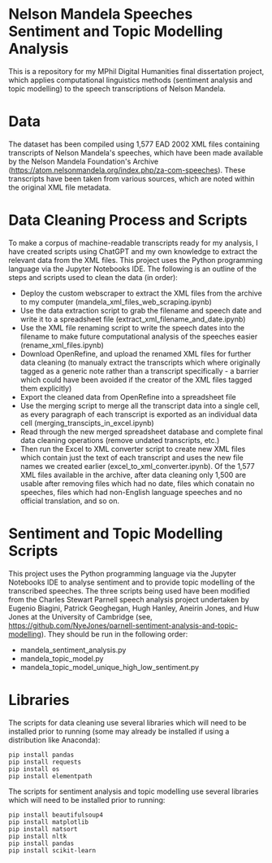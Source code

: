 # Nelson Mandela Speeches Sentiment and Topic Modelling Analysis
This is a repository for my MPhil Digital Humanities final dissertation project, which applies computational linguistics methods (sentiment analysis and topic modelling) to the speech transcriptions of Nelson Mandela. 
# Data
The dataset has been compiled using 1,577 EAD 2002 XML files containing transcripts of Nelson Mandela's speeches, which have been made available by the Nelson Mandela Foundation's Archive (https://atom.nelsonmandela.org/index.php/za-com-speeches). These transcripts have been taken from various sources, which are noted within the original XML file metadata. 
# Data Cleaning Process and Scripts
To make a corpus of machine-readable transcripts ready for my analysis, I have created scripts using ChatGPT and my own knowledge to extract the relevant data from the XML files. This project uses the Python programming language via the Jupyter Notebooks IDE. The following is an outline of the steps and scripts used to clean the data (in order): 
- Deploy the custom webscraper to extract the XML files from the archive to my computer (mandela_xml_files_web_scraping.ipynb)
- Use the data extraction script to grab the filename and speech date and write it to a spreadsheet file (extract_xml_filename_and_date.ipynb)
- Use the XML file renaming script to write the speech dates into the filename to make future computational analysis of the speeches easier (rename_xml_files.ipynb) 
- Download OpenRefine, and upload the renamed XML files for further data cleaning (to manualy extract the transcripts which where originally tagged as a generic note rather than a transcript specifically - a barrier which could have been avoided if the creator of the XML files tagged them explicitly) 
- Export the cleaned data from OpenRefine into a spreadsheet file 
- Use the merging script to merge all the transcript data into a single cell, as every paragraph of each transcript is exported as an individual data cell (merging_transcipts_in_excel.ipynb) 
- Read through the new merged spreadsheet database and complete final data cleaning operations (remove undated transcripts, etc.)
- Then run the Excel to XML converter script to create new XML files which contain just the text of each transcript and uses the new file names we created earlier (excel_to_xml_converter.ipynb).
Of the 1,577 XML files available in the archive, after data cleaning only 1,500 are usable after removing files which had no date, files which conatain no speeches, files which had non-English language speeches and no official translation, and so on. 
# Sentiment and Topic Modelling Scripts
This project uses the Python programming language via the Jupyter Notebooks IDE to analyse sentiment and to provide topic modelling of the transcribed speeches. The three scripts being used have been modified from the Charles Stewart Parnell speech analysis project undertaken by Eugenio Biagini, Patrick Geoghegan, Hugh Hanley, Aneirin Jones, and Huw Jones at the University of Cambridge (see, https://github.com/NyeJones/parnell-sentiment-analysis-and-topic-modelling). They should be run in the following order:
- mandela_sentiment_analysis.py
- mandela_topic_model.py
- mandela_topic_model_unique_high_low_sentiment.py
# Libraries 
The scripts for data cleaning use several libraries which will need to be installed prior to running (some may already be installed if using a distribution like Anaconda):
```
pip install pandas
pip install requests
pip install os
pip install elementpath
```
The scripts for sentiment analysis and topic modelling use several libraries which will need to be installed prior to running:
```
pip install beautifulsoup4
pip install matplotlib
pip install natsort
pip install nltk
pip install pandas
pip install scikit-learn
```
